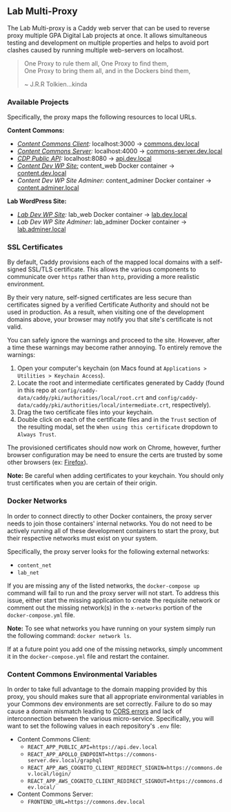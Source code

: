 ## Lab Multi-Proxy

The Lab Multi-proxy is a Caddy web server that can be used to reverse proxy multiple GPA Digital Lab projects at once. It allows simultaneous testing and development on multiple properties and helps to avoid port clashes caused by running multiple web-servers on localhost.

> One Proxy to rule them all, One Proxy to find them,\
> One Proxy to bring them all, and in the Dockers bind them,
>
> ~ J.R.R Tolkien...kinda

### Available Projects

Specifically, the proxy maps the following resources to local URLs.

**Content Commons:**

- _[Content Commons Client](https://github.com/IIP-Design/content-commons-client):_ localhost:3000 -> [commons.dev.local](https://commons.dev.local)
- _[Content Commons Server](https://github.com/IIP-Design/content-commons-server):_ localhost:4000 -> [commons-server.dev.local](https://commons-server.dev.local)
- _[CDP Public API](https://github.com/IIP-Design/cdp-public-api):_ localhost:8080 -> [api.dev.local](https://api.dev.local)
- _[Content Dev WP Site:](https://github.com/IIP-Design/Content)_ content_web Docker container -> [content.dev.local](https://content.dev.local)
- _Content Dev WP Site Adminer:_ content_adminer Docker container -> [content.adminer.local](https://commons.adminer.local)

**Lab WordPress Site:**

- _[Lab Dev WP Site](https://github.com/IIP-Design/lab-headless):_ lab_web Docker container -> [lab.dev.local](https://lab.dev.local)
- _Lab Dev WP Site Adminer:_ lab_adminer Docker container -> [lab.adminer.local](https://lab.adminer.local)

### SSL Certificates

By default, Caddy provisions each of the mapped local domains with a self-signed SSL/TLS certificate. This allows the various components to communicate over `https` rather than `http`, providing a more realistic environment.

By their very nature, self-signed certificates are less secure than certificates signed by a verified Certificate Authority and should not be used in production. As a result, when visiting one of the development domains above, your browser may notify you that site's certificate is not valid.

You can safely ignore the warnings and proceed to the site. However, after a time these warnings may become rather annoying. To entirely remove the warnings:

1. Open your computer's keychain (on Macs found at `Applications > Utilities > Keychain Access`).
1. Locate the root and intermediate certificates generated by Caddy (found in this repo at `config/caddy-data/caddy/pki/authorities/local/root.crt` and `config/caddy-data/caddy/pki/authorities/local/intermediate.crt`, respectively).
1. Drag the two certificate files into your keychain.
1. Double click on each of the certificate files and in the `Trust` section of the resulting modal, set the `When using this certificate` dropdown to `Always Trust`.

The provisioned certificates should now work on Chrome, however, further browser configuration may be need to ensure the certs are trusted by some other browsers (ex: [Firefox](https://javorszky.co.uk/2019/11/06/get-firefox-to-trust-your-self-signed-certificates/)).

**Note:** Be careful when adding certificates to your keychain. You should only trust certificates when you are certain of their origin.

### Docker Networks

In order to connect directly to other Docker containers, the proxy server needs to join those containers' internal networks. You do not need to be actively running all of these development containers to start the proxy, but their respective networks must exist on your system.

Specifically, the proxy server looks for the following external networks:

- `content_net`
- `lab_net`

If you are missing any of the listed networks, the `docker-compose up` command will fail to run and the proxy server will not start. To address this issue, either start the missing application to create the requisite network or comment out the missing network(s) in the `x-networks` portion of the `docker-compose.yml` file.

**Note:** To see what networks you have running on your system simply run the following command: `docker network ls`.

If at a future point you add one of the missing networks, simply uncomment it in the `docker-compose.yml` file and restart the container.

### Content Commons Environmental Variables

In order to take full advantage to the domain mapping provided by this proxy, you should makes sure that all appropriate environmental variables in your Commons dev environments are set correctly. Failure to do so may cause a domain mismatch leading to [CORS errors](https://developer.mozilla.org/en-US/docs/Web/HTTP/CORS/Errors) and lack of interconnection between the various micro-service. Specifically, you will want to set the following values in each repository's `.env` file:

- Content Commons Client:
  - `REACT_APP_PUBLIC_API=https://api.dev.local`
  - `REACT_APP_APOLLO_ENDPOINT=https://commons-server.dev.local/graphql`
  - `REACT_APP_AWS_COGNITO_CLIENT_REDIRECT_SIGNIN=https://commons.dev.local/login/`
  - `REACT_APP_AWS_COGNITO_CLIENT_REDIRECT_SIGNOUT=https://commons.dev.local/`
- Content Commons Server:
  - `FRONTEND_URL=https://commons.dev.local`
